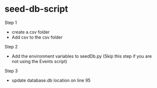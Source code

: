 # seed-db-script

Step 1
- create a csv folder
- Add csv to the csv folder

Step 2
- Add the environment variables to seedDb.py (Skip this step if you are not using the Events script)

Step 3
- update database.db location on line 95
